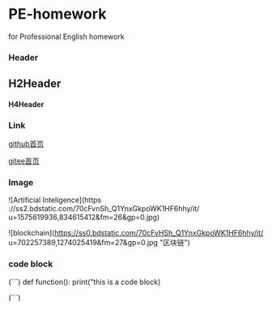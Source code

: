 # PE-homework
for Professional English homework 
###  Header
## H2Header
#### H4Header

###  Link
[github首页](http://github.com)

[gitee首页](http://gitee.com)

### Image
![Artificial Inteligence](https ://ss2.bdstatic.com/70cFvnSh_Q1YnxGkpoWK1HF6hhy/it/
u=1575619936,834615412&fm=26&gp=0.jpg)


![blockchain](https://ss0.bdstatic.com/70cFvHSh_Q1YnxGkpoWK1HF6hhy/it/
u=702257389,1274025419&fm=27&gp=0.jpg "区块链")


###  code block
(```)
def function():
  print("this is a code block)
  
(```)
